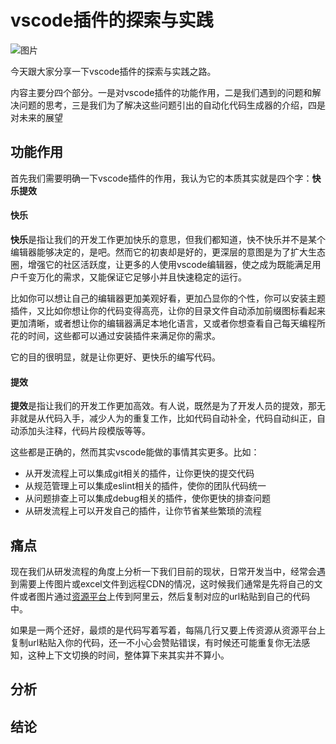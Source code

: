 # vscode插件的探索与实践

![图片](https://cdn.poizon.com/node-common/de11b9891255d94d2688cf1a7647631ea20b07e405e17476210572df9bf500f9.jpeg)

今天跟大家分享一下vscode插件的探索与实践之路。

内容主要分四个部分。一是对vscode插件的功能作用，二是我们遇到的问题和解决问题的思考，三是我们为了解决这些问题引出的自动化代码生成器的介绍，四是对未来的展望

## 功能作用
首先我们需要明确一下vscode插件的作用，我认为它的本质其实就是四个字：**快乐提效**

#### 快乐
**快乐**是指让我们的开发工作更加快乐的意思，但我们都知道，快不快乐并不是某个编辑器能够决定的，是吧。然而它的初衷却是好的，更深层的意图是为了扩大生态圈，增强它的社区活跃度，让更多的人使用vscode编辑器，使之成为既能满足用户千变万化的需求，又能保证它足够小并且快速稳定的运行。

比如你可以想让自己的编辑器更加美观好看，更加凸显你的个性，你可以安装主题插件，又比如你想让你的代码变得高亮，让你的目录文件自动添加前缀图标看起来更加清晰，或者想让你的编辑器满足本地化语言，又或者你想查看自己每天编程所花的时间，这些都可以通过安装插件来满足你的需求。

它的目的很明显，就是让你更好、更快乐的编写代码。

#### 提效
**提效**是指让我们的开发工作更加高效。有人说，既然是为了开发人员的提效，那无非就是从代码入手，减少人为的重复工作，比如代码自动补全，代码自动纠正，自动添加头注释，代码片段模版等等。

这些都是正确的，然而其实vscode能做的事情其实更多。比如：

+ 从开发流程上可以集成git相关的插件，让你更快的提交代码
+ 从规范管理上可以集成eslint相关的插件，使你的团队代码统一
+ 从问题排查上可以集成debug相关的插件，使你更快的排查问题
+ 从研发流程上可以开发自己的插件，让你节省某些繁琐的流程

## 痛点
现在我们从研发流程的角度上分析一下我们目前的现状，日常开发当中，经常会遇到需要上传图片或excel文件到远程CDN的情况，这时候我们通常是先将自己的文件或者图片通过[资源平台](https://wuxing.shizhuang-inc.com/baseUpload#/baseUpload)上传到阿里云，然后复制对应的url粘贴到自己的代码中。

如果是一两个还好，最烦的是代码写着写着，每隔几行又要上传资源从资源平台上复制url粘贴入你的代码，还一不小心会赞贴错误，有时候还可能重复你无法感知，这种上下文切换的时间，整体算下来其实并不算小。

## 分析


## 结论

